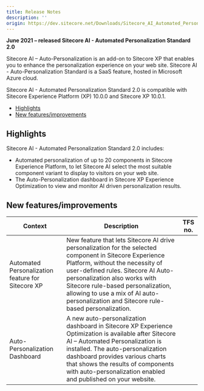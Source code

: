 ```yaml
---
title: Release Notes
description: ''
origin: https://dev.sitecore.net/Downloads/Sitecore_AI_Automated_Personalization_Standard/2x/Sitecore_AI_Automated_Personalization_Standard_200/Release_Notes
---
```


**June 2021 – released Sitecore AI - Automated Personalization Standard 2.0**

Sitecore AI – Auto-Personalization is an add-on to Sitecore XP that enables you to enhance the personalization experience on your web site. Sitecore AI - Auto-Personalization Standard is a SaaS feature, hosted in Microsoft Azure cloud.

Sitecore AI - Automated Personalization Standard 2.0 is compatible with Sitecore Experience Platform (XP) 10.0.0 and Sitecore XP 10.0.1.

-   [Highlights](#Highlights)
-   [New features/improvements](#New)

## Highlights

Sitecore AI - Automated Personalization Standard 2.0 includes:

-   Automated personalization of up to 20 components in Sitecore Experience Platform, to let Sitecore AI select the most suitable component variant to display to visitors on your web site.
-   The Auto-Personalization dashboard in Sitecore XP Experience Optimization to view and monitor AI driven personalization results.

## New features/improvements

 | Context | Description | TFS no. |
 | --- | --- | --- |
 | Automated Personalization feature for Sitecore XP​​ | New feature that lets Sitecore AI drive personalization for the selected component in Sitecore Experience Platform, without the necessity of user-defined rules. Sitecore AI Auto-personalization also works with Sitecore rule-based personalization, allowing to use a mix of AI auto-personalization and Sitecore rule-based personalization. |  |
 | ​​​Auto-Personalization Dashboard | A new auto-personalization dashboard in Sitecore XP Experience Optimization is available after Sitecore AI – Automated Personalization is installed. The auto-personalization dashboard provides various charts that shows the results of components with auto-personalization enabled and published on your website. |  |